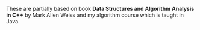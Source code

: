 These are partially based on book <b>Data Structures and Algorithm Analysis in C++</b> by Mark Allen Weiss and my algorithm course which is taught in Java.
